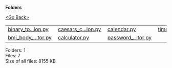 **Folders**

[&lt;Go Back&gt;](../right.html)

<table><tbody><tr class="odd"><td><a href="binary_to_decimal_conversion.py">binary_to...ion.py</a> </td><td><a href="caesars_cipher_encryption.py">caesars_c...ion.py</a> </td><td><a href="calendar.py">calendar.py</a> </td><td><a href="timer.py">timer.py</a> </td></tr><tr class="even"><td><a href="bmi_body_mass_index_calculator.py">bmi_body_...tor.py</a> </td><td><a href="calculator.py">calculator.py</a> </td><td><a href="password_generator.py">password_...tor.py</a> </td><td></td></tr></tbody></table>

Folders: 1  
Files: 7  
Size of all files: 8155 KB
